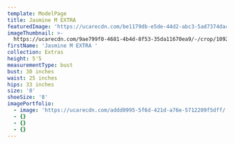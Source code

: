 ```yaml
---
template: ModelPage
title: Jasmine M EXTRA
featuredImage: 'https://ucarecdn.com/be1179db-e5de-44d2-abc3-5ad7374dac5f/'
imageThumbnail: >-
  https://ucarecdn.com/9ae799f0-4681-4b4d-8f53-35da11670ea9/-/crop/1092x1440/345,516/-/preview/
firstName: 'Jasmine M EXTRA '
collection: Extras
height: 5'5
measurementType: bust
bust: 30 inches
waist: 25 inches
hips: 33 inches
size: '8'
shoeSize: '8'
imagePortfolio:
  - image: 'https://ucarecdn.com/addd0995-5f6d-421d-a76e-5712209f5dff/'
  - {}
  - {}
  - {}
---
```


